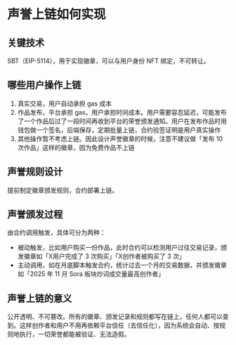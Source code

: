 # 声誉上链如何实现

## 关键技术

SBT（EIP-5114），用于实现徽章，可以与用户身份 NFT 绑定，不可转让。

## 哪些用户操作上链

1. 真实交易，用户自动承担 gas 成本
2. 作品发布，平台承担 gas，用户承担时间成本。用户需要容忍延迟，可能发布了一个作品后过了一段时间再收到平台的荣誉颁发通知。用户在发布作品时用钱包做一个签名，后端保存，定期批量上链，合约验签证明是用户真实操作
3. 其他操作暂不考虑上链。因此设计声誉徽章的时候，注意不建议做「发布 10 次作品」这样的徽章，因为免费作品不上链

## 声誉规则设计

提前制定徽章颁发规则，合约部署上链。

## 声誉颁发过程

由合约调用触发，具体可分为两种：

- 被动触发，比如用户购买一份作品，此时合约可以检测用户过往交易记录，颁发徽章如「X用户完成了 3 次购买」「X创作者被购买了 3 次」
- 主动调用，如在月底脚本触发合约，统计过去一个月的交易数据，并颁发徽章如「2025 年 11 月 Sora 板块炒词成交量最高创作者」

## 声誉上链的意义

公开透明、不可篡改。所有的徽章、颁发记录和规则都写在链上，任何人都可以查到。这样创作者和用户不用再依赖平台信任（去信任化），因为系统会自动、按规则地执行，一切荣誉都能被验证、无法造假。